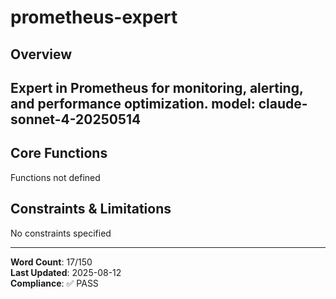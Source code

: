 # prometheus-expert

## Overview

Expert in Prometheus for monitoring, alerting, and performance optimization.
model: claude-sonnet-4-20250514
---

## Core Functions

Functions not defined

## Constraints & Limitations

No constraints specified



---
**Word Count**: 17/150  
**Last Updated**: 2025-08-12  
**Compliance**: ✅ PASS